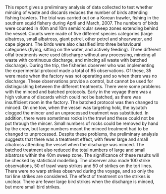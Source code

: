 ---
---
This report gives a preliminary analysis of data collected to test whether mincing of waste and discards reduces the number of birds attending fishing trawlers. The trial was carried out on a Korean trawler, fishing in the southern squid fishery during April and March, 2007. The numbers of birds were counted in 40m and 10m semicircular sweep zones extending behind the vessel. Counts were made of five different species categories (large albatross, small albatross, giant petrel, other petrel and shearwater, and cape pigeon). The birds were also classified into three behavioural categories (flying, sitting on the water, and actively feeding). Three different offal treatments were used (discharge without any processing, mincing all waste with continuous discharge, and mincing all waste with batched discharge). During the trip, the fisheries observer who was implementing the experimental protocol made a total of 85 observations. Of these, 35 were made when the factory was not operating and so when there was no discharge. These observations provide a control, but cannot be used for distinguishing between the different treatments. There were some problems with the minced and batched protocols. Early in the voyage there was a high volume of discards which could not be batched, as there was insufficient room in the factory. The batched protocol was then changed to minced. On one tow, when the vessel was targeting hoki, the bycatch clogged the mincer and an unprocessed treatment was substituted. In addition, there were sometimes rocks in the trawl and these could not be put through the mincer. Small numbers of rocks could be removed by hand by the crew, but large numbers meant the minced treatment had to be changed to unprocessed. Despite these problems, the preliminary analysis suggests that there was a treatment effect, with fewer large and small albatross attending the vessel when the discharge was minced. The batched treatment also reduced the total numbers of large and small albatross within the 40m sweep zone. The significance of these results will be checked by statistical modelling. The observer also made 100 strike observations, 50 of trawl warp strikes and 50 of strikes on the tori lines. There were no warp strikes observed during the voyage, and so only the tori line strikes are considered. The effect of treatment on the strikes is unclear. There are fewer large bird strikes when the discharge is minced, but more small bird strikes.